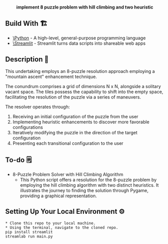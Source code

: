 <h4 align="center">implement 8 puzzle problem with hill climbing and two heuristic</h4>

## Build With 🏗️

-   [\Python](https://www.python.org/) - A high-level, general-purpose programming language
-   [\Streamlit](https://streamlit.io/) - Streamlit turns data scripts into shareable web apps

## Description 📝
This undertaking employs an 8-puzzle resolution approach employing a "mountain ascent" enhancement technique.

The conundrum comprises a grid of dimensions N x N, alongside a solitary vacant space. The tiles possess the capability to shift into the empty space, facilitating the resolution of the puzzle via a series of maneuvers.

The resolver operates through:

1. Receiving an initial configuration of the puzzle from the user
2. Implementing heuristic enhancements to discover more favorable configurations
3. Iteratively modifying the puzzle in the direction of the target configuration
4. Presenting each transitional configuration to the user


## To-do 🗒️

-   8-Puzzle Problem Solver with Hill Climbing Algorithm
    -   This Python script offers a resolution for the 8-puzzle problem by employing the hill climbing algorithm with two distinct heuristics. It illustrates the journey to finding the solution through Pygame, providing a graphical representation.
 

## Setting Up Your Local Environment ⚙️
```
* Clone this repo to your local machine.
* Using the terminal, navigate to the cloned repo.
pip install streamlit
streamlab run main.py
```

